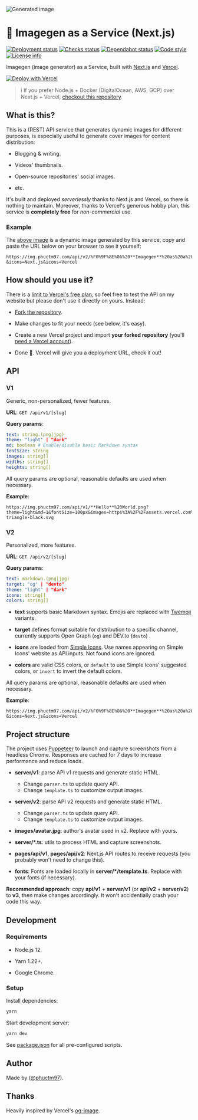 ![Generated image][cover image]

# 🌠 Imagegen as a Service (Next.js)

[![Deployment status][deployment status]][deployment url]
[![Checks status][checks status]][checks url]
[![Dependabot status][dependabot status]][dependabot url]
[![Code style][code style]][code style url]
[![License info][license info]][license url]

Imagegen (image generator) as a Service, built with [Next.js] and [Vercel].

[![Deploy with Vercel][vercel button]][vercel deploy url]

> ℹ️ If you prefer Node.js + Docker (DigitalOcean, AWS, GCP) over Next.js + Vercel, [checkout this
> repository][node-based repo].

## What is this?

This is a (REST) API service that generates dynamic images for different purposes, is especially useful to generate cover images for content distribution:

- Blogging & writing.

- Videos' thumbnails.

- Open-source repositories' social images.

- etc.

It's built and deployed _serverlessly_ thanks to Next.js and Vercel, so there is nothing to maintain. Moreover, thanks to Vercel's generous hobby plan, this service is **completely free** for _non-commercial_ use.

### Example

The [above image][cover image] is a dynamic image generated by this service, copy and paste the URL below on your browser to see it yourself:

```
https://img.phuctm97.com/api/v2/%F0%9F%8E%86%20**Imagegen**%20as%20a%20Service?&icons=Next.js&icons=Vercel
```

## How should you use it?

There is a [limit to Vercel's free plan][vercel limit], so feel free to test the API on my website but please don't use it directly on yours. Instead:

- [Fork the repository][fork repo].

- Make changes to fit your needs (see below, it's easy).

- Create a new Vercel project and import **your forked repository** (you'll [need a Vercel account][vercel signup]).

- Done 🎉. Vercel will give you a deployment URL, check it out!

## API

### V1

Generic, non-personalized, fewer features.

**URL**: `GET /api/v1/[slug]`

**Query params**:

```yml
text: string.(png|jpg)
theme: "light" | "dark"
md: boolean # Enable/disable basic Markdown syntax
fontSize: string
images: string[]
widths: string[]
heights: string[]
```

All query params are optional, reasonable defaults are used when necessary.

**Example**:

```
https://img.phuctm97.com/api/v1/**Hello**%20World.png?theme=light&md=1&fontSize=100px&images=https%3A%2F%2Fassets.vercel.com%2Fimage%2Fupload%2Ffront%2Fassets%2Fdesign%2Fvercel-triangle-black.svg
```

### V2

Personalized, more features.

**URL**: `GET /api/v2/[slug]`

**Query params**:

```yml
text: markdown.(png|jpg)
target: "og" | "devto"
theme: "light" | "dark"
icons: string[]
colors: string[]
```

- **text** supports basic Markdown syntax. Emojis are replaced with [Twemoji] variants.

- **target** defines format suitable for distribution to a specific channel, currently supports Open Graph (`og`) and DEV.to (`devto`) .

- **icons** are loaded from [Simple Icons]. Use names appearing on Simple Icons' website as API inputs. Not found icons are ignored.

- **colors** are valid CSS colors, or `default` to use Simple Icons' suggested colors, or `invert` to invert the default colors.

All query params are optional, reasonable defaults are used when necessary.

**Example**:

```
https://img.phuctm97.com/api/v2/%F0%9F%8E%86%20**Imagegen**%20as%20a%20Service?&icons=Next.js&icons=Vercel
```

## Project structure

The project uses [Puppeteer] to launch and capture screenshots from a headless Chrome. Responses are cached for 7 days to increase performance and reduce loads.

- **server/v1**: parse API v1 requests and generate static HTML.

  - Change `parser.ts` to update query API.
  - Change `template.ts` to customize output images.

- **server/v2**: parse API v2 requests and generate static HTML.

  - Change `parser.ts` to update query API.
  - Change `template.ts` to customize output images.

- **images/avatar.jpg**: author's avatar used in v2. Replace with yours.

- **server/\*.ts**: utils to process HTML and capture screenshots.

- **pages/api/v1**, **pages/api/v2**: Next.js API routes to receive requests (you probably won't need to change this).

- **fonts**: Fonts are loaded locally in **server/\*/template.ts**. Replace with your fonts (if necessary).

**Recommended approach**: copy **api/v1** + **server/v1** (or **api/v2** + **server/v2**) to **v3**, then make changes arcordingly. It won't accidentially crash your code this way.

## Development

### Requirements

- Node.js 12.

- Yarn 1.22+.

- Google Chrome.

### Setup

Install dependencies:

```bash
yarn
```

Start development server:

```bash
yarn dev
```

See [package.json] for all pre-configured scripts.

## Author

Made by ([@phuctm97]).

## Thanks

Heavily inspired by Vercel's [og-image].

<!-- Badges -->

[deployment status]: https://img.shields.io/github/deployments/phuctm97/img/production?label=deployment&logo=Vercel
[checks status]: https://img.shields.io/github/checks-status/phuctm97/img/master?logo=Github
[dependabot status]: https://img.shields.io/badge/dependabot-enabled-025e8c?logo=Dependabot
[license info]: https://img.shields.io/github/license/phuctm97/img
[code style]: https://img.shields.io/badge/code%20style-prettier-F7B93E?logo=Prettier
[vercel button]: https://vercel.com/button
[deployment url]: https://github.com/phuctm97/img/deployments/activity_log?environment=Production
[checks url]: https://github.com/phuctm97/img/actions?query=workflow%3APR+branch%3Amaster
[dependabot url]: https://github.com/phuctm97/img/blob/master/.github/dependabot.yml
[code style url]: https://prettier.io
[license url]: /LICENSE
[vercel deploy url]: https://vercel.com/new/git/external?repository-url=https%3A%2F%2Fgithub.com%2Fphuctm97%2Fimg

<!-- Links -->

[cover image]: https://img.phuctm97.com/api/v2/%F0%9F%8E%86%20**Imagegen**%20as%20a%20Service?&icons=Next.js&icons=Vercel
[fork repo]: https://github.com/phuctm97/img/fork
[node-based repo]: https://github.com/phuctm97/img-nodejs
[@phuctm97]: https://twitter.com/phuctm97
[package.json]: /package.json
[next.js]: https://nextjs.org
[vercel]: https://vercel.com
[vercel limit]: https://vercel.com/docs/platform/fair-use-policy#typical-monthly-usage-guidelines
[vercel signup]: https://vercel.com/signup
[simple icons]: https://simpleicons.org
[twemoji]: https://twemoji.twitter.com
[og-image]: https://github.com/vercel/og-image
[puppeteer]: https://github.com/puppeteer/puppeteer
